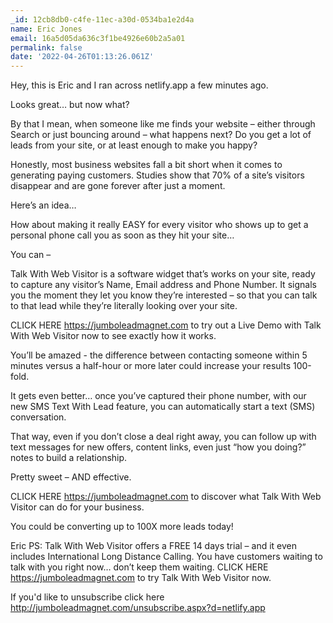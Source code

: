 ```yaml
---
_id: 12cb8db0-c4fe-11ec-a30d-0534ba1e2d4a
name: Eric Jones
email: 16a5d05da636c3f1be4926e60b2a5a01
permalink: false
date: '2022-04-26T01:13:26.061Z'
---
```

Hey, this is Eric and I ran across netlify.app a few minutes ago.

Looks great… but now what?

By that I mean, when someone like me finds your website – either through Search or just bouncing around – what happens next?  Do you get a lot of leads from your site, or at least enough to make you happy?

Honestly, most business websites fall a bit short when it comes to generating paying customers. Studies show that 70% of a site’s visitors disappear and are gone forever after just a moment.

Here’s an idea…
 
How about making it really EASY for every visitor who shows up to get a personal phone call you as soon as they hit your site…
 
You can –
  
Talk With Web Visitor is a software widget that’s works on your site, ready to capture any visitor’s Name, Email address and Phone Number.  It signals you the moment they let you know they’re interested – so that you can talk to that lead while they’re literally looking over your site.

CLICK HERE https://jumboleadmagnet.com to try out a Live Demo with Talk With Web Visitor now to see exactly how it works.

You’ll be amazed - the difference between contacting someone within 5 minutes versus a half-hour or more later could increase your results 100-fold.

It gets even better… once you’ve captured their phone number, with our new SMS Text With Lead feature, you can automatically start a text (SMS) conversation.
  
That way, even if you don’t close a deal right away, you can follow up with text messages for new offers, content links, even just “how you doing?” notes to build a relationship.

Pretty sweet – AND effective.

CLICK HERE https://jumboleadmagnet.com to discover what Talk With Web Visitor can do for your business.

You could be converting up to 100X more leads today!

Eric
PS: Talk With Web Visitor offers a FREE 14 days trial – and it even includes International Long Distance Calling. 
You have customers waiting to talk with you right now… don’t keep them waiting. 
CLICK HERE https://jumboleadmagnet.com to try Talk With Web Visitor now.

If you'd like to unsubscribe click here http://jumboleadmagnet.com/unsubscribe.aspx?d=netlify.app
